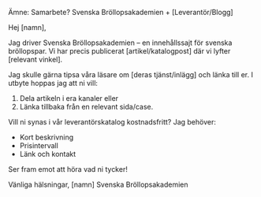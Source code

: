 Ämne: Samarbete? Svenska Bröllopsakademien + [Leverantör/Blogg]

Hej [namn],

Jag driver Svenska Bröllopsakademien – en innehållssajt för svenska bröllopspar. Vi har precis publicerat [artikel/katalogpost] där vi lyfter [relevant vinkel].

Jag skulle gärna tipsa våra läsare om [deras tjänst/inlägg] och länka till er. I utbyte hoppas jag att ni vill:
1. Dela artikeln i era kanaler eller
2. Länka tillbaka från en relevant sida/case.

Vill ni synas i vår leverantörskatalog kostnadsfritt? Jag behöver:
- Kort beskrivning
- Prisintervall
- Länk och kontakt

Ser fram emot att höra vad ni tycker!

Vänliga hälsningar,
[namn]
Svenska Bröllopsakademien
